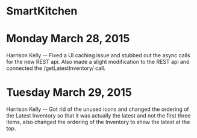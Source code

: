 # SmartKitchen

Monday March 28, 2015
=====================

Harrison Kelly -- Fixed a UI caching issue and stubbed out the async calls for the new REST api. Also
    made a slight modification to the REST api and connected the /getLatestInventory/ call.

Tuesday March 29, 2015
======================

Harrison Kelly -- Got rid of the unused icons and changed the ordering of the Latest Inventory so that
    it was actually the latest and not the first three items, also changed the ordering of the Inventory
    to show the latest at the top.

